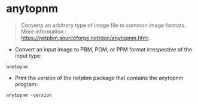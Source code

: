 # anytopnm

> Converts an arbitrary type of image file to common image formats.<br>
> More information : <https://netpbm.sourceforge.net/doc/anytopnm.html>.

- Convert an input image to PBM, PGM, or PPM format irrespective of the input type:
  
`anotopnm`

- Print the version of the netpbm package that contains the anytopnm program:

`anytopnm -version`
